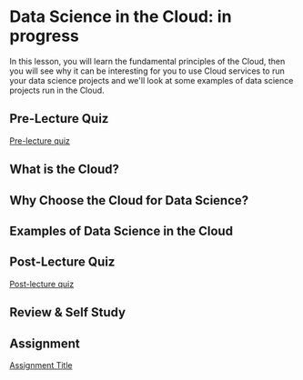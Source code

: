 # Data Science in the Cloud: in progress
In this lesson, you will learn the fundamental principles of the Cloud, then you will see why it can be interesting for you to use Cloud services to run your data science projects and we'll look at some examples of data science projects run in the Cloud. 


## Pre-Lecture Quiz

[Pre-lecture quiz]()

## What is the Cloud?

## Why Choose the Cloud for Data Science? 

## Examples of Data Science in the Cloud 


## Post-Lecture Quiz

[Post-lecture quiz]()

## Review & Self Study


## Assignment

[Assignment Title](assignment.md)

